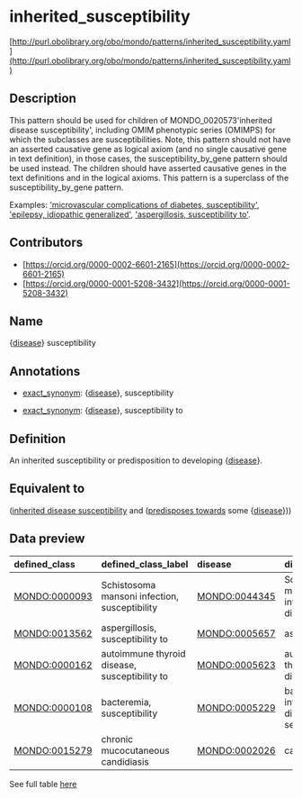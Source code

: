 # inherited_susceptibility 

[http://purl.obolibrary.org/obo/mondo/patterns/inherited_susceptibility.yaml](http://purl.obolibrary.org/obo/mondo/patterns/inherited_susceptibility.yaml)
## Description 

This pattern should be used for children of MONDO_0020573'inherited disease susceptibility', including OMIM phenotypic series (OMIMPS) for which the subclasses are susceptibilities. Note, this pattern should not have an asserted causative gene as logical axiom (and no single causative gene in text definition), in those cases, the susceptibility_by_gene pattern should be used instead. The children should have asserted causative genes in the text definitions and in the logical axioms. This pattern is a superclass of the susceptibility_by_gene pattern.

Examples: ['microvascular complications of diabetes, susceptibility'](http://purl.obolibrary.org/obo/MONDO_0000065), ['epilepsy, idiopathic generalized'](http://purl.obolibrary.org/obo/MONDO_0005579), ['aspergillosis, susceptibility to'](http://purl.obolibrary.org/obo/MONDO_0013562).
## Contributors 
* [https://orcid.org/0000-0002-6601-2165](https://orcid.org/0000-0002-6601-2165) 
* [https://orcid.org/0000-0001-5208-3432](https://orcid.org/0000-0001-5208-3432) 
## Name 

{[disease](http://purl.obolibrary.org/obo/MONDO_0000001)} susceptibility

## Annotations 

* [exact_synonym](http://www.geneontology.org/formats/oboInOwl#hasExactSynonym): {[disease](http://purl.obolibrary.org/obo/MONDO_0000001)}, susceptibility

* [exact_synonym](http://www.geneontology.org/formats/oboInOwl#hasExactSynonym): {[disease](http://purl.obolibrary.org/obo/MONDO_0000001)}, susceptibility to

## Definition 

An inherited susceptibility or predisposition to developing {[disease](http://purl.obolibrary.org/obo/MONDO_0000001)}.

## Equivalent to 

([inherited disease susceptibility](http://purl.obolibrary.org/obo/MONDO_0020573) and ([predisposes towards](http://purl.obolibrary.org/obo/http_//purl.obolibrary.org/obo/mondo#predisposes_towards) some {[disease](http://purl.obolibrary.org/obo/MONDO_0000001)}))

## Data preview 
| defined_class                                | defined_class_label                           | disease                                      | disease_label                            |
|:---------------------------------------------|:----------------------------------------------|:---------------------------------------------|:-----------------------------------------|
| [MONDO:0000093](http://purl.obolibrary.org/obo/MONDO_0000093) | Schistosoma mansoni infection, susceptibility | [MONDO:0044345](http://purl.obolibrary.org/obo/MONDO_0044345) | Schistosoma mansoni infectious disease   |
| [MONDO:0013562](http://purl.obolibrary.org/obo/MONDO_0013562) | aspergillosis, susceptibility to              | [MONDO:0005657](http://purl.obolibrary.org/obo/MONDO_0005657) | aspergillosis                            |
| [MONDO:0000162](http://purl.obolibrary.org/obo/MONDO_0000162) | autoimmune thyroid disease, susceptibility to | [MONDO:0005623](http://purl.obolibrary.org/obo/MONDO_0005623) | autoimmune thyroid disease               |
| [MONDO:0000108](http://purl.obolibrary.org/obo/MONDO_0000108) | bacteremia, susceptibility                    | [MONDO:0005229](http://purl.obolibrary.org/obo/MONDO_0005229) | bacterial infectious disease with sepsis |
| [MONDO:0015279](http://purl.obolibrary.org/obo/MONDO_0015279) | chronic mucocutaneous candidiasis             | [MONDO:0002026](http://purl.obolibrary.org/obo/MONDO_0002026) | candidiasis                              |

See full table [here](https://github.com/monarch-initiative/mondo/blob/master/src/patterns/data/matches/inherited_susceptibility.tsv) 

